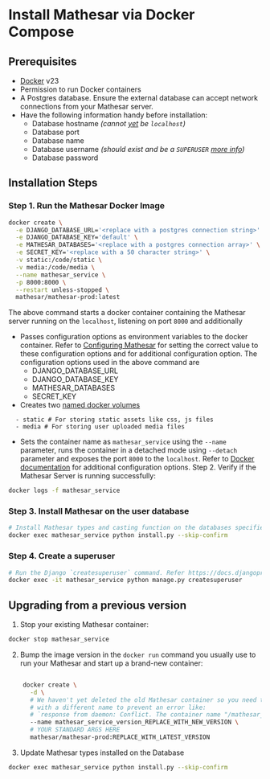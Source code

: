 # Install Mathesar via Docker Compose



## Prerequisites

- [Docker](https://docs.docker.com/get-docker/) v23
- Permission to run Docker containers
- A Postgres database. Ensure the external database can accept network connections from your Mathesar server.
- Have the following information handy before installation:
    - Database hostname _(cannot [yet](https://github.com/centerofci/mathesar/issues/2571) be `localhost`)_
    - Database port
    - Database name
    - Database username _(should exist and be a `SUPERUSER` [more info](https://www.postgresql.org/docs/13/sql-createrole.html))_
    - Database password

## Installation Steps

### Step 1. Run the Mathesar Docker Image
```bash
docker create \
  -e DJANGO_DATABASE_URL='<replace with a postgres connection string>' \
  -e DJANGO_DATABASE_KEY='default' \
  -e MATHESAR_DATABASES='<replace with a postgres connection array>' \
  -e SECRET_KEY='<replace with a 50 character string>' \
  -v static:/code/static \
  -v media:/code/media \
  --name mathesar_service \
  -p 8000:8000 \
  --restart unless-stopped \
  mathesar/mathesar-prod:latest
```
The above command starts a docker container containing the Mathesar server running on the `localhost`, listening on port `8000` and additionally
- Passes configuration options as environment variables to the docker container. Refer to [Configuring Mathesar](https://docs.docker.com/engine/reference/commandline/run/#options) for setting the correct value to these configuration options and for additional configuration option. The configuration options used in the above command are
  - DJANGO_DATABASE_URL
  - DJANGO_DATABASE_KEY
  - MATHESAR_DATABASES
  - SECRET_KEY
- Creates two [named docker volumes](https://docs.docker.com/storage/volumes/)
```
  - static # For storing static assets like css, js files
  - media # For storing user uploaded media files
```

- Sets the container name as `mathesar_service` using the `--name` parameter, runs the container in a detached mode using `--detach` parameter and exposes the port `8000` to the `localhost`. Refer to [Docker documentation](https://docs.docker.com/engine/reference/commandline/run/#options) for additional configuration options.
Step 2. Verify if the Mathesar Server is running successfully:
```bash
docker logs -f mathesar_service
```
### Step 3. Install Mathesar on the user database
```bash
# Install Mathesar types and casting function on the databases specified using the `MATHESAR_DATABASES` env variable in the previous step
docker exec mathesar_service python install.py --skip-confirm
```

### Step 4. Create a superuser
```bash
# Run the Django `createsuperuser` command. Refer https://docs.djangoproject.com/en/4.2/ref/django-admin/#createsuperuser
docker exec -it mathesar_service python manage.py createsuperuser
```


## Upgrading from a previous version

1. Stop your existing Mathesar container:

```bash
docker stop mathesar_service
```

2. Bump the image version in the `docker run` command you usually use to run your
   Mathesar and start up a brand-new container:

```bash

    docker create \
      -d \
      # We haven't yet deleted the old Mathesar container so you need to start this new one
      # with a different name to prevent an error like:
      # `response from daemon: Conflict. The container name "/mathesar_service" is already in use` 
      --name mathesar_service_version_REPLACE_WITH_NEW_VERSION \
      # YOUR STANDARD ARGS HERE
      mathesar/mathesar-prod:REPLACE_WITH_LATEST_VERSION
```

3. Update Mathesar types installed on the Database

```bash
docker exec mathesar_service python install.py --skip-confirm
```
